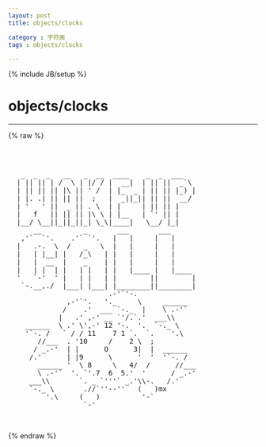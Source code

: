```yaml
---
layout: post
title: objects/clocks
category : 字符画
tags : objects/clocks
---
```

{% include JB/setup %}
# objects/clocks
---
{% raw %}
<pre>



   _  _  _   __   _  __  ____    _  _  ___
  | || || | /  \ | |/ / |  __|  | || ||  _`\
  | || || || |\ || &#039; /  | |_  _ | || || |_) |
  | |. .| || || ||  ;   |  _||_|| || ||  __/
  | &#039;   &#039; ||  _ || . \  | |     | || || |
  |   f   || || || |\ \ | |__   | `&#039; || |
  |__/ \__||_||_||_| \_\|____|   \__/ |_|
      __          _       ___       ___
   ,&#039;`  `&#039;.    .&#039;` `&#039;.   |   |     |   |
  |   .-.  \  /   _   \  |   |     |   |
  |   | |__| |   /_\   | |   |     |   |
  |   |  __  |    _    | |   |     |   |
  |   | |  | |   | |   | |   |____ |   |____
  &#039;   `-&#039;  &#039; |   | |   | |        ||        |
   `-.__,./  |___| |___| |________||________|
                        .-&#039;`&#039;-.
              ,-&#039;`&#039;.   &#039;._     \     ______
             /    .&#039;  ___ `-._  |    \ .-&#039;`
            |   .&#039; ,-&#039; __ `&#039;/.`.&#039;  ___\\
    ______  \ .&#039; \&#039;,-&#039; 12 &#039;-.  &#039;.  `-._ \
    &#039;`-. /   ` / / 11    7 1 `.  `.    &#039;.\
       //___  . &#039;10     /    2 \  ;
      / _.-&#039;  | |      O      3|  |  ______
     /.&#039;      | |9      \      &#039;  &#039;  &#039;`-. /
       ______ &#039;  \ 8     \   4/  /      //___
       \ .-&#039;`  &#039;. `&#039;.7  6  5.&#039;  &#039;      / _.-&#039;
     ___\\       `. _ `&#039;&#039;&#039;` _.&#039;\\-.   /.&#039;
     `-._ \       .//`&#039;&#039;--&#039;&#039;   (   )mx
         &#039;.\     (   )          &#039;-`
                  `-&#039; 

 </pre>
{% endraw %}
